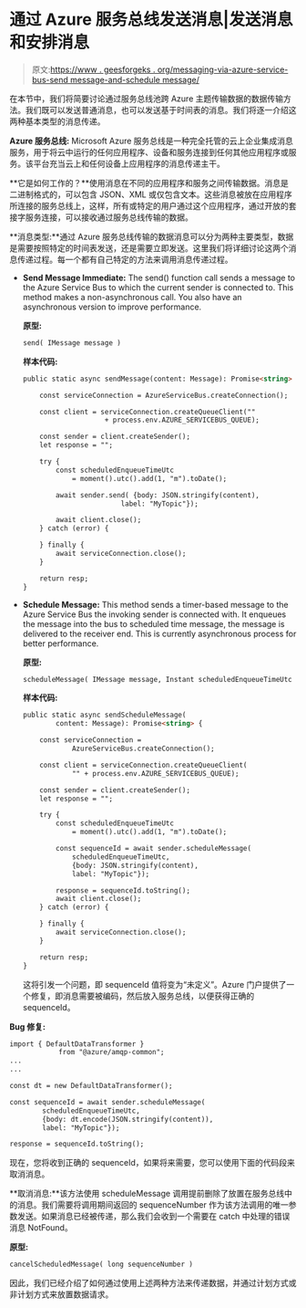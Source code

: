 # 通过 Azure 服务总线发送消息|发送消息和安排消息

> 原文:[https://www . geesforgeks . org/messaging-via-azure-service-bus-send message-and-schedule message/](https://www.geeksforgeeks.org/messaging-via-azure-service-bus-sendmessage-and-schedulemessage/)

在本节中，我们将简要讨论通过服务总线池跨 Azure 主题传输数据的数据传输方法。我们既可以发送普通消息，也可以发送基于时间表的消息。我们将逐一介绍这两种基本类型的消息传递。

**Azure 服务总线:** Microsoft Azure 服务总线是一种完全托管的云上企业集成消息服务，用于将云中运行的任何应用程序、设备和服务连接到任何其他应用程序或服务。该平台充当云上和任何设备上应用程序的消息传递主干。

**它是如何工作的？**使用消息在不同的应用程序和服务之间传输数据。消息是二进制格式的，可以包含 JSON、XML 或仅包含文本。这些消息被放在应用程序所连接的服务总线上，这样，所有或特定的用户通过这个应用程序，通过开放的套接字服务连接，可以接收通过服务总线传输的数据。

**消息类型:**通过 Azure 服务总线传输的数据消息可以分为两种主要类型，数据是需要按照特定的时间表发送，还是需要立即发送。这里我们将详细讨论这两个消息传递过程。每一个都有自己特定的方法来调用消息传递过程。

*   **Send Message Immediate:** The send() function call sends a message to the Azure Service Bus to which the current sender is connected to. This method makes a non-asynchronous call. You also have an asynchronous version to improve performance.

    **原型:**

    ```html
    send( IMessage message )
    ```

    **样本代码:**

    ```html
    public static async sendMessage(content: Message): Promise<string> {

        const serviceConnection = AzureServiceBus.createConnection();

        const client = serviceConnection.createQueueClient(""
                        + process.env.AZURE_SERVICEBUS_QUEUE);

        const sender = client.createSender();
        let response = "";

        try {
            const scheduledEnqueueTimeUtc 
                = moment().utc().add(1, "m").toDate();

            await sender.send( {body: JSON.stringify(content),
                            label: "MyTopic"});

            await client.close();
        } catch (error) {

        } finally {
            await serviceConnection.close();
        }

        return resp;
    }
    ```

*   **Schedule Message:** This method sends a timer-based message to the Azure Service Bus the invoking sender is connected with. It enqueues the message into the bus to scheduled time message, the message is delivered to the receiver end. This is currently asynchronous process for better performance.

    **原型:**

    ```html
    scheduleMessage( IMessage message, Instant scheduledEnqueueTimeUtc )
    ```

    **样本代码:**

    ```html
    public static async sendScheduleMessage(
            content: Message): Promise<string> {

        const serviceConnection = 
                AzureServiceBus.createConnection();

        const client = serviceConnection.createQueueClient(
                "" + process.env.AZURE_SERVICEBUS_QUEUE);

        const sender = client.createSender();
        let response = "";

        try {
            const scheduledEnqueueTimeUtc 
                = moment().utc().add(1, "m").toDate();

            const sequenceId = await sender.scheduleMessage(
                scheduledEnqueueTimeUtc,
                {body: JSON.stringify(content),
                label: "MyTopic"});

            response = sequenceId.toString();
            await client.close();
        } catch (error) {

        } finally {
            await serviceConnection.close();
        }

        return resp;
    }
    ```

    这将引发一个问题，即 sequenceId 值将变为“未定义”。Azure 门户提供了一个修复，即消息需要被编码，然后放入服务总线，以便获得正确的 sequenceId。

**Bug 修复:**

```html
import { DefaultDataTransformer }
            from "@azure/amqp-common";
...
...

const dt = new DefaultDataTransformer();

const sequenceId = await sender.scheduleMessage(
        scheduledEnqueueTimeUtc,
        {body: dt.encode(JSON.stringify(content)),
        label: "MyTopic"});

response = sequenceId.toString();
```

现在，您将收到正确的 sequenceId，如果将来需要，您可以使用下面的代码段来取消消息。

**取消消息:**该方法使用 scheduleMessage 调用提前删除了放置在服务总线中的消息。我们需要将调用期间返回的 sequenceNumber 作为该方法调用的唯一参数发送。如果消息已经被传递，那么我们会收到一个需要在 catch 中处理的错误消息 NotFound。

**原型:**

```html
cancelScheduledMessage( long sequenceNumber )
```

因此，我们已经介绍了如何通过使用上述两种方法来传递数据，并通过计划方式或非计划方式来放置数据请求。